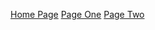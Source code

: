 [Home Page](https://github.com/EricGutierrezAVG/Markdown/blob/main/README.md)
[Page One](https://github.com/EricGutierrezAVG/Markdown/blob/main/Page%201.md) 
[Page Two](https://github.com/EricGutierrezAVG/Markdown/blob/main/Page%202.md) 
